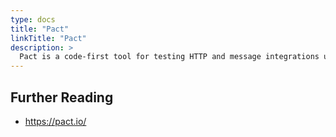 ```yaml
---
type: docs
title: "Pact"
linkTitle: "Pact"
description: >
  Pact is a code-first tool for testing HTTP and message integrations using contract tests.
---
```


## Further Reading

 - https://pact.io/
